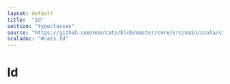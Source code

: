 ```yaml
---
layout: default
title:  "Id"
section: "typeclasses"
source: "https://github.com/non/cats/blob/master/core/src/main/scala/cats/Id.scala"
scaladoc: "#cats.Id"
---
```

# Id

